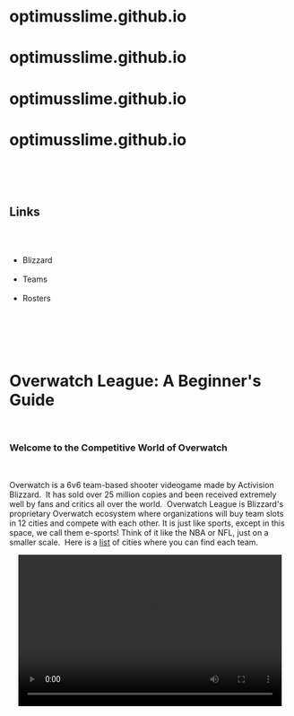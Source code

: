 # optimusslime.github.io
# optimusslime.github.io
# optimusslime.github.io
# optimusslime.github.io
<!DOCTYPE html>
<html>
<head>
  <title>Overwatch League: Casual Edition</title>
  <meta charset="utf-8"/>
  <link rel="stylesheet" type="text/css" href="main.css">
</head>
<body>
  <div class="container">
  <div class="nav">
  <h2>Links</h2>
  <ul>
    <li>Blizzard</li>
    <li>Teams</li>
    <li>Rosters</li>
  </ul>
    </div>
    <div class="main">
  <h1>Overwatch League: A Beginner's Guide</h1>
  <h3>Welcome to the Competitive World of Overwatch</h3>
  <p>Overwatch is a 6v6 team-based shooter videogame made by Activision Blizzard.  It has sold over 25 million copies and been received extremely well by fans and critics all over the world.  Overwatch League is Blizzard's proprietary Overwatch ecosystem where organizations will buy team slots in 12 cities and compete with each other. It is just like sports, except in this space, we call them e-sports! Think of it like the NBA or NFL, just on a smaller scale.  Here is a <a href=“https://en.wikipedia.org/wiki/Overwatch_League#Teams”>list</a> of cities where you can find each team.</p>  
  <video width="470" height="270" controls>
    <source src="https://www.youtube.com/watch?v=OFHpK627XkI">
  </video>
    </div>
  </div>
</body>
</html>
